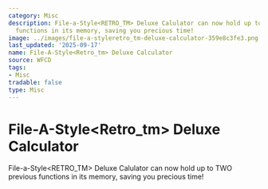 ```yaml
---
category: Misc
description: File-a-Style<RETRO_TM> Deluxe Calulator can now hold up to TWO previous
  functions in its memory, saving you precious time!
image: ../images/file-a-styleretro_tm-deluxe-calculator-359e8c3fe3.png
last_updated: '2025-09-17'
name: File-A-Style<Retro_tm> Deluxe Calculator
source: WFCD
tags:
- Misc
tradable: false
type: Misc
---
```


# File-A-Style<Retro_tm> Deluxe Calculator

File-a-Style<RETRO_TM> Deluxe Calulator can now hold up to TWO previous functions in its memory, saving you precious time!

